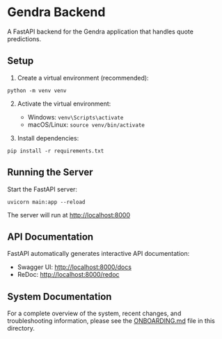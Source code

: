 # Gendra Backend

A FastAPI backend for the Gendra application that handles quote predictions.

## Setup

1. Create a virtual environment (recommended):
```
python -m venv venv
```

2. Activate the virtual environment:
   - Windows: `venv\Scripts\activate`
   - macOS/Linux: `source venv/bin/activate`

3. Install dependencies:
```
pip install -r requirements.txt
```

## Running the Server

Start the FastAPI server:
```
uvicorn main:app --reload
```

The server will run at [http://localhost:8000](http://localhost:8000)

## API Documentation

FastAPI automatically generates interactive API documentation:
- Swagger UI: [http://localhost:8000/docs](http://localhost:8000/docs)
- ReDoc: [http://localhost:8000/redoc](http://localhost:8000/redoc) 

## System Documentation

For a complete overview of the system, recent changes, and troubleshooting information, 
please see the [ONBOARDING.md](./ONBOARDING.md) file in this directory. 